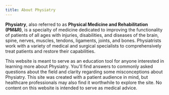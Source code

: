 ```yaml
---
title: About Physiatry
---
```




**Physiatry**, also referred to as **Physical Medicine and Rehabilitation (PM&R)**, is a specialty of medicine dedicated to improving the functionality of patients of all ages with injuries, disabilities, and diseases of the brain, spine, nerves, muscles, tendons, ligaments, joints, and bones. Physiatrists work with a variety of medical and surgical specialists to comprehensively treat patients and restore their capabilities.





This website is meant to serve as an education tool for anyone interested in learning more about Physiatry. You'll find answers to commonly asked questions about the field and clarity regarding some misconceptions about Physiatry. This site was created with a patient audience in mind, but healthcare professionals may also find it worthwhile to explore the site. No content on this website is intended to serve as medical advice.
